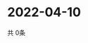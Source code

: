 # 2022-04-10
  共 0条

  <!-- BEGIN -->
  <!-- 最后更新时间Sun Apr 10 2022 19:03:22 GMT+0000 (Coordinated Universal Time) -->
  
  <!-- END -->
  
  